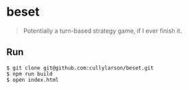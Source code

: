# beset

> Potentially a turn-based strategy game, if I ever finish it.

## Run

```
$ git clone git@github.com:cullylarson/beset.git
$ npm run build
$ open index.html
```
